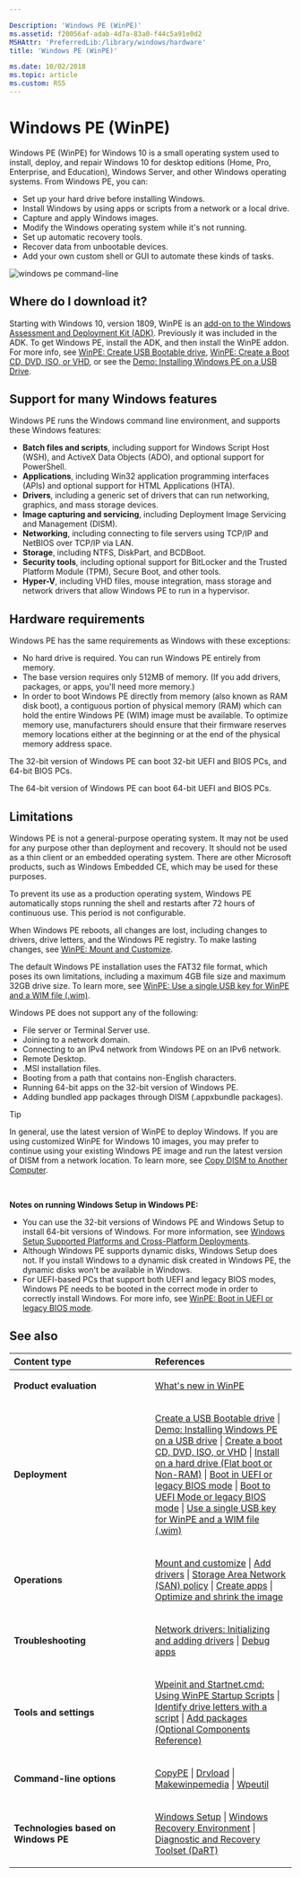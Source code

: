 ```yaml
---

Description: 'Windows PE (WinPE)'
ms.assetid: f20056af-adab-4d7a-83a0-f44c5a91e0d2
MSHAttr: 'PreferredLib:/library/windows/hardware'
title: 'Windows PE (WinPE)'

ms.date: 10/02/2018
ms.topic: article
ms.custom: RS5
---
```


# Windows PE (WinPE)


Windows PE (WinPE) for Windows 10 is a small operating system used to install, deploy, and repair Windows 10 for desktop editions (Home, Pro, Enterprise, and Education), Windows Server, and other Windows operating systems. From Windows PE, you can:

-   Set up your hard drive before installing Windows.
-   Install Windows by using apps or scripts from a network or a local drive.
-   Capture and apply Windows images.
-   Modify the Windows operating system while it's not running.
-   Set up automatic recovery tools.
-   Recover data from unbootable devices.
-   Add your own custom shell or GUI to automate these kinds of tasks.

![windows pe command-line](images/dep-blue-winpe-overview.png)

## <span id="Where_do_I_download_it_"></span><span id="where_do_i_download_it_"></span><span id="WHERE_DO_I_DOWNLOAD_IT_"></span>Where do I download it?

Starting with Windows 10, version 1809, WinPE is an [add-on to the Windows Assessment and Deployment Kit (ADK)](https://go.microsoft.com/fwlink/?linkid=2022233). Previously it was included in the ADK. To get Windows PE, install the ADK, and then install the WinPE addon. For more info, see [WinPE: Create USB Bootable drive](winpe-create-usb-bootable-drive.md), [WinPE: Create a Boot CD, DVD, ISO, or VHD](winpe-create-a-boot-cd-dvd-iso-or-vhd.md), or see the [Demo: Installing Windows PE on a USB Drive](http://go.microsoft.com/fwlink/?LinkId=279081).

## <span id="BKMK_OVER"></span><span id="bkmk_over"></span>Support for many Windows features


Windows PE runs the Windows command line environment, and supports these Windows features:

-   **Batch files and scripts**, including support for Windows Script Host (WSH), and ActiveX Data Objects (ADO), and optional support for PowerShell.
-   **Applications**, including Win32 application programming interfaces (APIs) and optional support for HTML Applications (HTA).
-   **Drivers**, including a generic set of drivers that can run networking, graphics, and mass storage devices.
-   **Image capturing and servicing**, including Deployment Image Servicing and Management (DISM).
-   **Networking**, including connecting to file servers using TCP/IP and NetBIOS over TCP/IP via LAN.
-   **Storage**, including NTFS, DiskPart, and BCDBoot.
-   **Security tools**, including optional support for BitLocker and the Trusted Platform Module (TPM), Secure Boot, and other tools.
-   **Hyper-V**, including VHD files, mouse integration, mass storage and network drivers that allow Windows PE to run in a hypervisor.

## <span id="BKMK_HARD"></span><span id="bkmk_hard"></span>Hardware requirements


Windows PE has the same requirements as Windows with these exceptions:

-   No hard drive is required. You can run Windows PE entirely from memory.
-   The base version requires only 512MB of memory. (If you add drivers, packages, or apps, you'll need more memory.)
-   In order to boot Windows PE directly from memory (also known as RAM disk boot), a contiguous portion of physical memory (RAM) which can hold the entire Windows PE (WIM) image must be available. To optimize memory use, manufacturers should ensure that their firmware reserves memory locations either at the beginning or at the end of the physical memory address space.

The 32-bit version of Windows PE can boot 32-bit UEFI and BIOS PCs, and 64-bit BIOS PCs.

The 64-bit version of Windows PE can boot 64-bit UEFI and BIOS PCs.

## <span id="Limitations"></span><span id="limitations"></span><span id="LIMITATIONS"></span>Limitations


Windows PE is not a general-purpose operating system. It may not be used for any purpose other than deployment and recovery. It should not be used as a thin client or an embedded operating system. There are other Microsoft products, such as Windows Embedded CE, which may be used for these purposes.

To prevent its use as a production operating system, Windows PE automatically stops running the shell and restarts after 72 hours of continuous use. This period is not configurable.

When Windows PE reboots, all changes are lost, including changes to drivers, drive letters, and the Windows PE registry. To make lasting changes, see [WinPE: Mount and Customize](winpe-mount-and-customize.md).

The default Windows PE installation uses the FAT32 file format, which poses its own limitations, including a maximum 4GB file size and maximum 32GB drive size. To learn more, see [WinPE: Use a single USB key for WinPE and a WIM file (.wim)](winpe--use-a-single-usb-key-for-winpe-and-a-wim-file---wim.md).

Windows PE does not support any of the following:

-   File server or Terminal Server use.
-   Joining to a network domain.
-   Connecting to an IPv4 network from Windows PE on an IPv6 network.
-   Remote Desktop.
-   .MSI installation files.
-   Booting from a path that contains non-English characters.
-   Running 64-bit apps on the 32-bit version of Windows PE.
-   Adding bundled app packages through DISM (.appxbundle packages).

> [!tip]
> In general, use the latest version of WinPE to deploy Windows. If you are using customized WinPE for Windows 10 images, you may prefer to continue using your existing Windows PE image and run the latest version of DISM from a network location. To learn more, see [Copy DISM to Another Computer](copy-dism-to-another-computer.md).

 

**Notes on running Windows Setup in Windows PE:**

-   You can use the 32-bit versions of Windows PE and Windows Setup to install 64-bit versions of Windows. For more information, see [Windows Setup Supported Platforms and Cross-Platform Deployments](windows-setup-supported-platforms-and-cross-platform-deployments.md).
-   Although Windows PE supports dynamic disks, Windows Setup does not. If you install Windows to a dynamic disk created in Windows PE, the dynamic disks won't be available in Windows.
-   For UEFI-based PCs that support both UEFI and legacy BIOS modes, Windows PE needs to be booted in the correct mode in order to correctly install Windows. For more info, see [WinPE: Boot in UEFI or legacy BIOS mode](winpe-boot-in-uefi-or-legacy-bios-mode.md).

## <span id="BKMK_LINKS"></span><span id="bkmk_links"></span>See also


<table>
<colgroup>
<col width="50%" />
<col width="50%" />
</colgroup>
<thead>
<tr class="header">
<th align="left">Content type</th>
<th align="left">References</th>
</tr>
</thead>
<tbody>
<tr class="odd">
<td align="left"><p><strong>Product evaluation</strong></p></td>
<td align="left"><p><a href="whats-new-in-windows-pe-s14.md">What's new in WinPE</a></p></td>
</tr>
<tr class="even">
<td align="left"><p><strong>Deployment</strong></p></td>
<td align="left"><p><a href="winpe-create-usb-bootable-drive.md">Create a USB Bootable drive</a> | <a href="http://go.microsoft.com/fwlink/?LinkId=279081">Demo: Installing Windows PE on a USB drive</a> | <a href="winpe-create-a-boot-cd-dvd-iso-or-vhd.md">Create a boot CD, DVD, ISO, or VHD</a> | <a href="winpe-install-on-a-hard-drive--flat-boot-or-non-ram.md">Install on a hard drive (Flat boot or Non-RAM)</a> | <a href="winpe-boot-in-uefi-or-legacy-bios-mode.md">Boot in UEFI or legacy BIOS mode</a> | <a href="boot-to-uefi-mode-or-legacy-bios-mode.md">Boot to UEFI Mode or legacy BIOS mode</a> | <a href="winpe--use-a-single-usb-key-for-winpe-and-a-wim-file---wim.md">Use a single USB key for WinPE and a WIM file (.wim)</a></p></td>
</tr>
<tr class="odd">
<td align="left"><p><strong>Operations</strong></p></td>
<td align="left"><p><a href="winpe-mount-and-customize.md">Mount and customize</a> | <a href="winpe-add-drivers.md">Add drivers</a> | <a href="winpe-storage-area-network--san--policy.md">Storage Area Network (SAN) policy</a> | <a href="winpe-create-apps.md">Create apps</a> | <a href="winpe-optimize.md">Optimize and shrink the image</a></p></td>
</tr>
<tr class="even">
<td align="left"><p><strong>Troubleshooting</strong></p></td>
<td align="left"><p><a href="winpe-network-drivers-initializing-and-adding-drivers.md">Network drivers: Initializing and adding drivers</a> | <a href="winpe-debug-apps.md">Debug apps</a></p></td>
</tr>
<tr class="odd">
<td align="left"><p><strong>Tools and settings</strong></p></td>
<td align="left"><p><a href="wpeinit-and-startnetcmd-using-winpe-startup-scripts.md">Wpeinit and Startnet.cmd: Using WinPE Startup Scripts</a> | <a href="winpe-identify-drive-letters.md">Identify drive letters with a script</a> | <a href="winpe-add-packages--optional-components-reference.md">Add packages (Optional Components Reference)</a></p></td>
</tr>
<tr class="odd">
<td align="left"><p><strong>Command-line options</strong></p></td>
<td align="left"><p><a href="copype-command-line-options.md">CopyPE</a> | <a href="drvload-command-line-options.md">Drvload</a> | <a href="makewinpemedia-command-line-options.md">Makewinpemedia</a> | <a href="wpeutil-command-line-options.md">Wpeutil</a></a></p></td>
</tr>
<tr class="even">
<td align="left"><p><strong>Technologies based on Windows PE</strong></p></td>
<td align="left"><p><a href="windows-setup-technical-reference.md">Windows Setup</a> | <a href="windows-recovery-environment--windows-re--technical-reference.md">Windows Recovery Environment</a> | <a href="http://go.microsoft.com/fwlink/?LinkId=294156">Diagnostic and Recovery Toolset (DaRT)</a></p></td>
</tr>
</tbody>
</table>

